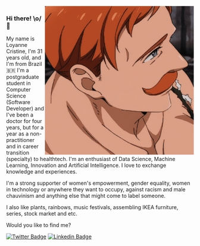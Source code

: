 <img align="right" width="400" height="400" src="https://github.com/gabrielf7/gabrielf7/blob/master/original-escanor.gif" >

### Hi there! \o/ 👋

My name is Loyanne Cristine, I'm 31 years old, and I'm from Brazil 🇧🇷 I'm a postgraduate student in Computer Science (Software Developer) and I've been a doctor for four years, but for a year as a non-practitioner and in career transition (specialty) to healthtech. I'm an enthusiast of Data Science, Machine Learning, Innovation and Artificial Intelligence. I love to exchange knowledge and experiences. 

I'm a strong supporter of women's empowerment, gender equality, women in technology or anywhere they want to occupy, against racism and male chauvinism and anything else that might come to label someone.

I also like plants, rainbows, music festivals, assembling IKEA furniture, series, stock market and etc.

Would you like to find me?

[![Twitter Badge](https://img.shields.io/badge/-Twitter-1ca0f1?style=flat-square&labelColor=1ca0f1&logo=twitter&logoColor=white&link=https://twitter.com/loyannec)](https://twitter.com/loyannec)
[![Linkedin Badge](https://img.shields.io/badge/-LinkedIn-blue?style=flat-square&logo=Linkedin&logoColor=white&link=https://www.linkedin.com/in/loyannec)](https://www.linkedin.com/in/loyannec)


<!--
**loyannec/loyannec** is a ✨ _special_ ✨ repository because its `README.md` (this file) appears on your GitHub profile.

Here are some ideas to get you started:

- 🔭 I’m currently working on ...
- 🌱 I’m currently learning ...
- 👯 I’m looking to collaborate on ...
- 🤔 I’m looking for help with ...
- 💬 Ask me about ...
- 📫 How to reach me: ...
- 😄 Pronouns: ...
- ⚡ Fun fact: ...
-->
